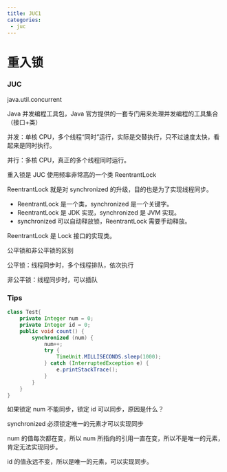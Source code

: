 ```yaml
---
title: JUC1
categories:
 - juc
---
```


# 重入锁

### JUC 

java.util.concurrent

Java 并发编程工具包，Java 官方提供的一套专门用来处理并发编程的工具集合（接口+类）

并发：单核 CPU，多个线程“同时”运行，实际是交替执行，只不过速度太快，看起来是同时执行。

并行：多核 CPU，真正的多个线程同时运行。

重入锁是 JUC 使用频率非常高的一个类 ReentrantLock

ReentrantLock 就是对 synchronized 的升级，目的也是为了实现线程同步。

- ReentrantLock 是一个类，synchronized 是一个关键字。
- ReentrantLock 是 JDK 实现，synchronized 是 JVM 实现。
- synchronized 可以自动释放锁，ReentrantLock 需要手动释放。

ReentrantLock 是 Lock 接口的实现类。

公平锁和非公平锁的区别

公平锁：线程同步时，多个线程排队，依次执行

非公平锁：线程同步时，可以插队


### Tips

```java
class Test{
	private Integer num = 0;
	private Integer id = 0;
	public void count() {
		synchronized (num) {
			num++;
			try {
				TimeUnit.MILLISECONDS.sleep(1000);
			} catch (InterruptedException e) {
				e.printStackTrace();
			}
		}	
	}
}
```

如果锁定 num 不能同步，锁定 id 可以同步，原因是什么？

synchronized 必须锁定唯一的元素才可以实现同步

num 的值每次都在变，所以 num 所指向的引用一直在变，所以不是唯一的元素，肯定无法实现同步。

id 的值永远不变，所以是唯一的元素，可以实现同步。


